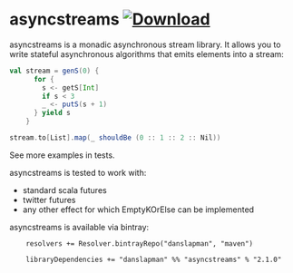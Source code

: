 asyncstreams [ ![Download](https://api.bintray.com/packages/danslapman/maven/asyncstreams/images/download.svg) ](https://bintray.com/danslapman/maven/asyncstreams/_latestVersion)
=========

asyncstreams is a monadic asynchronous stream library. It allows you to write stateful asynchronous algorithms
that emits elements into a stream:

```scala
val stream = genS(0) {
      for {
        s <- getS[Int]
        if s < 3
        _ <- putS(s + 1)
      } yield s
    }

stream.to[List].map(_ shouldBe (0 :: 1 :: 2 :: Nil))
```

See more examples in tests.

asyncstreams is tested to work with:
- standard scala futures
- twitter futures
- any other effect for which EmptyKOrElse can be implemented

asyncstreams is available via bintray:

```
    resolvers += Resolver.bintrayRepo("danslapman", "maven")

    libraryDependencies += "danslapman" %% "asyncstreams" % "2.1.0"
```
